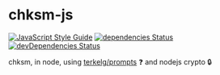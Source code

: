 # chksm-js

[![JavaScript Style Guide](https://img.shields.io/badge/code_style-standard-brightgreen.svg?style=flat-square)](https://standardjs.com)
[![dependencies Status](https://david-dm.org/aburgd/chksm-js/status.svg?style=flat-square)](https://david-dm.org/aburgd/chksm-js)
[![devDependencies Status](https://david-dm.org/aburgd/chksm-js/dev-status.svg?style=flat-square)](https://david-dm.org/aburgd/chksm-js?type=dev)

chksm, in node, using [terkelg/prompts](https://github.com/terkelg/prompts) :question: and nodejs crypto :lock:
